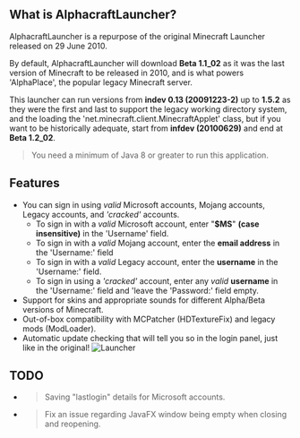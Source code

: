 ## What is AlphacraftLauncher?
AlphacraftLauncher is a repurpose of the original Minecraft Launcher released on 29 June 2010.

By default, AlphacraftLauncher will download **Beta 1.1_02** as it was the last version of Minecraft to be released in 2010, and is what powers 'AlphaPlace', the popular legacy Minecraft server. 

This launcher can run versions from **indev 0.13 (20091223-2)** up to **1.5.2** as they were the first and last to support the legacy working directory system, and the loading the 'net.minecraft.client.MinecraftApplet' class, but if you want to be historically adequate, start from **infdev (20100629)** and end at **Beta 1.2_02**.

> You need a minimum of Java 8 or greater to run this application.

## Features
- You can sign in using *valid* Microsoft accounts, Mojang accounts, Legacy accounts, and *'cracked'* accounts.
  - To sign in with a *valid* Microsoft account, enter "**$MS**" **(case insensitive)** in the 'Username' field.
  - To sign in with a *valid* Mojang account, enter the **email address** in the 'Username:' field
  - To sign in with a *valid* Legacy account, enter the **username** in the 'Username:' field.
  - To sign in using a *'cracked'* account, enter any *valid* **username** in the 'Username:' field and 'leave the 'Password:' field empty.
- Support for skins and appropriate sounds for different Alpha/Beta versions of Minecraft.
- Out-of-box compatibility with MCPatcher (HDTextureFix) and legacy mods (ModLoader).
- Automatic update checking that will tell you so in the login panel, just like in the original!
![Launcher](https://i.imgur.com/CNB25rv.png)

## TODO
- >Saving "lastlogin" details for Microsoft accounts.
- >Fix an issue regarding JavaFX window being empty when closing and reopening.
